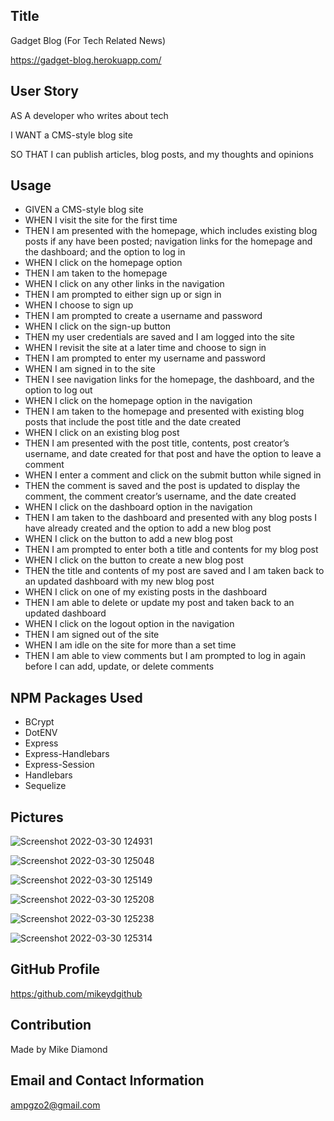 ## Title

  Gadget Blog (For Tech Related News)
  
  https://gadget-blog.herokuapp.com/
  
  
## User Story

AS A developer who writes about tech

I WANT a CMS-style blog site

SO THAT I can publish articles, blog posts, and my thoughts and opinions
  
## Usage
*  GIVEN a CMS-style blog site
*  WHEN I visit the site for the first time
*  THEN I am presented with the homepage, which includes existing blog posts if any have been posted; navigation links for the homepage and the dashboard; and the        option to log in
*  WHEN I click on the homepage option
*  THEN I am taken to the homepage
*  WHEN I click on any other links in the navigation
*  THEN I am prompted to either sign up or sign in
*  WHEN I choose to sign up
*  THEN I am prompted to create a username and password
*  WHEN I click on the sign-up button
*  THEN my user credentials are saved and I am logged into the site
*  WHEN I revisit the site at a later time and choose to sign in
*  THEN I am prompted to enter my username and password
*  WHEN I am signed in to the site
*  THEN I see navigation links for the homepage, the dashboard, and the option to log out
*  WHEN I click on the homepage option in the navigation
*  THEN I am taken to the homepage and presented with existing blog posts that include the post title and the date created
*  WHEN I click on an existing blog post
*  THEN I am presented with the post title, contents, post creator’s username, and date created for that post and have the option to leave a comment
*  WHEN I enter a comment and click on the submit button while signed in
*  THEN the comment is saved and the post is updated to display the comment, the comment creator’s username, and the date created
*  WHEN I click on the dashboard option in the navigation
*  THEN I am taken to the dashboard and presented with any blog posts I have already created and the option to add a new blog post
*  WHEN I click on the button to add a new blog post
*  THEN I am prompted to enter both a title and contents for my blog post
*  WHEN I click on the button to create a new blog post
*  THEN the title and contents of my post are saved and I am taken back to an updated dashboard with my new blog post
*  WHEN I click on one of my existing posts in the dashboard
*  THEN I am able to delete or update my post and taken back to an updated dashboard
*  WHEN I click on the logout option in the navigation
*  THEN I am signed out of the site
*  WHEN I am idle on the site for more than a set time
*  THEN I am able to view comments but I am prompted to log in again before I can add, update, or delete comments
  
  ## NPM Packages Used
  
 * BCrypt
 * DotENV
 * Express
 * Express-Handlebars
 * Express-Session
 * Handlebars
 * Sequelize

  ## Pictures
  ![Screenshot 2022-03-30 124931](https://user-images.githubusercontent.com/94988620/160889609-0d91a43d-7035-4027-b738-01ac16a314d5.jpg)
  
  ![Screenshot 2022-03-30 125048](https://user-images.githubusercontent.com/94988620/160889735-39dc8bbc-545e-4396-be69-d38692245f3f.jpg)
  
  ![Screenshot 2022-03-30 125149](https://user-images.githubusercontent.com/94988620/160889797-6e1052ae-afa8-4427-b406-fcac1fea4532.jpg)
  
  ![Screenshot 2022-03-30 125208](https://user-images.githubusercontent.com/94988620/160889842-ccbe573f-185b-4bd4-b350-9ae32d0d7b30.jpg)
  
  ![Screenshot 2022-03-30 125238](https://user-images.githubusercontent.com/94988620/160889922-09380c85-029e-4058-8a17-ad51fa90a634.jpg)
  
  ![Screenshot 2022-03-30 125314](https://user-images.githubusercontent.com/94988620/160889959-69492087-326a-46f5-9764-2ebf51dfaf59.jpg)


  ## GitHub Profile
    
  [https:/github.com/mikeydgithub](https:/github.com/mikeydgithub)
  
  ## Contribution

  Made by Mike Diamond
  
  ## Email and Contact Information
     
  ampgzo2@gmail.com
  
